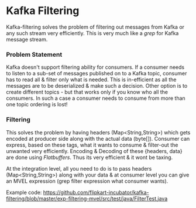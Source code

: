 Kafka Filtering
===========
Kafka-filtering solves the problem of filtering out messages from Kafka or any such stream very efficiently. This is very much like a *grep* for Kafka message stream. 

### Problem Statement
Kafka doesn't support filtering ability for consumers. If a consumer needs to listen to a sub-set of messages published on to a Kafka topic, consumer has to read all & filter only what is needed. This is in-efficient as all the messages are to be deserialized & make such a decision. Other option is to create different topics - but that works only if you know who all the consumers. In such a case a consumer needs to consume from more than one topic ordering is lost! 

### Filtering
This solves the problem by having headers (Map<String,String>) which gets encoded at producer side along with the actual data (byte[]). Consumer can express, based on these tags, what it wants to consume & filter-out the unwanted very efficiently. Encoding & Decoding of these {headers, data} are done using *Flatbuffers*. Thus its very efficient & it wont be taxing. 

At the integration level, all you need to do is to pass headers (Map<String,String>) along with your data & at consumer level you can give an MVEL expression (grep filter expression what consumer wants).

Example code: 
https://github.com/flipkart-incubator/kafka-filtering/blob/master/exp-filtering-mvel/src/test/java/FilterTest.java




